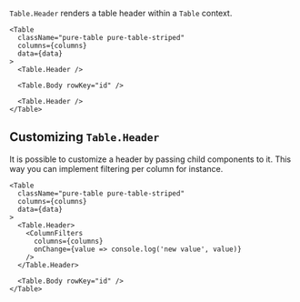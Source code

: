 `Table.Header` renders a table header within a `Table` context.

```react
<Table
  className="pure-table pure-table-striped"
  columns={columns}
  data={data}
>
  <Table.Header />

  <Table.Body rowKey="id" />

  <Table.Header />
</Table>
```

## Customizing `Table.Header`

It is possible to customize a header by passing child components to it. This way you can implement filtering per column for instance.

```react
<Table
  className="pure-table pure-table-striped"
  columns={columns}
  data={data}
>
  <Table.Header>
    <ColumnFilters
      columns={columns}
      onChange={value => console.log('new value', value)}
    />
  </Table.Header>

  <Table.Body rowKey="id" />
</Table>
```
